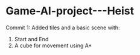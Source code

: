 # Game-AI-project---Heist

Commit 1:
Added tiles and a basic scene with:
  1. Start and End
  2. A cube for movement using A*

